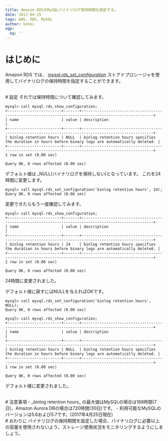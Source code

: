 ```yaml
---
title: Amazon RDSのMySQLバイナリログ保持時間を設定する。
date: 2017-04-25
tags: AWS, RDS, MySQL
author: kohei
ogp:
  og: ''
---
```


# はじめに
Amazon RDS では、 _[mysql.rds_set_configuration](http://docs.aws.amazon.com/ja_jp/AmazonRDS/latest/UserGuide/mysql_rds_set_configuration.html)_ ストアドプロシージャを使用してバイナリログの保持時間を指定することができます。


<br>
# 設定
それでは保持時間について確認してみます。

```mysql:保持時間確認
mysql> call mysql.rds_show_configuration;
+------------------------+-------+------------------------------------------------------------------------------------------------------+
| name                   | value | description                                                                                          |
+------------------------+-------+------------------------------------------------------------------------------------------------------+
| binlog retention hours | NULL  | binlog retention hours specifies the duration in hours before binary logs are automatically deleted. |
+------------------------+-------+------------------------------------------------------------------------------------------------------+
1 row in set (0.00 sec)

Query OK, 0 rows affected (0.00 sec)
```
デフォルト値は _NULL(バイナリログを保持しない)となっています。
これを24時間に変更します。

```mysql:保持時間変更(NULL→24)
mysql> call mysql.rds_set_configuration('binlog retention hours', 24);
Query OK, 0 rows affected (0.06 sec)
```
変更できたらもう一度確認してみます。

```mysql:保持時間確認
mysql> call mysql.rds_show_configuration;
+------------------------+-------+------------------------------------------------------------------------------------------------------+
| name                   | value | description                                                                                          |
+------------------------+-------+------------------------------------------------------------------------------------------------------+
| binlog retention hours | 24    | binlog retention hours specifies the duration in hours before binary logs are automatically deleted. |
+------------------------+-------+------------------------------------------------------------------------------------------------------+
1 row in set (0.00 sec)

Query OK, 0 rows affected (0.00 sec)
```
24時間に変更されました。

デフォルト値に戻すにはNULLを与えればOKです。

```mysql:保持時間変更(24→NULL)
mysql> call mysql.rds_set_configuration('binlog retention hours', NULL);
Query OK, 0 rows affected (0.00 sec)
```

```mysql:保持時間確認
mysql> call mysql.rds_show_configuration;
+------------------------+-------+------------------------------------------------------------------------------------------------------+
| name                   | value | description                                                                                          |
+------------------------+-------+------------------------------------------------------------------------------------------------------+
| binlog retention hours | NULL  | binlog retention hours specifies the duration in hours before binary logs are automatically deleted. |
+------------------------+-------+------------------------------------------------------------------------------------------------------+
1 row in set (0.00 sec)

Query OK, 0 rows affected (0.00 sec)
```
デフォルト値に変更されました。


<br>
# 注意事項
- _binlog retention hours_ の最大値はMySQLの場合は168時間(7日)、Amazon Aurora DBの場合は720時間(30日)です。
- 利用可能なMySQLのバージョンは5.6および5.7です。(2017年4月25日現在)


<br>
# おわりに
バイナリログの保持期間を設定した場合、バイナリログに必要以上の容量を使用されないよう、ストレージ使用状況をモニタリングするようにしましょう。

